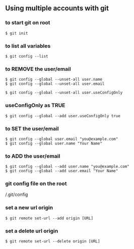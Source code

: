 ## Using multiple accounts with git 

### to start git on root
    $ git init


### to list all variables
    $ git config --list


### to REMOVE the user/email
    $ git config --global --unset-all user.name
    $ git config --global --unset-all user.email
 
    $ git config --global --unset-all user.useConfigOnly


### useConfigOnly as TRUE
    $ git config --global --add user.useConfigOnly true


### to SET the user/email
    $ git config --global user.email "you@example.com"
    $ git config --global user.name "Your Name"


### to ADD the user/email
    $ git config --global --add user.name "you@example.com"
    $ git config --global --add user.email "Your Name"


### git config file on the root
/.git/config

### set a new url origin
    $ git remote set-url --add origin [URL]

### set a delete url origin
    $ git remote set-url --delete origin [URL]